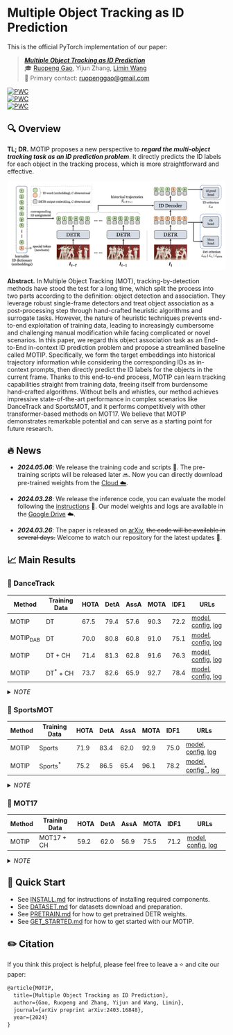 # Multiple Object Tracking as ID Prediction

This is the official PyTorch implementation of our paper:

> ***[Multiple Object Tracking as ID Prediction](https://arxiv.org/abs/2403.16848)*** <br>
> :mortar_board: [Ruopeng Gao](https://ruopenggao.com/), Yijun Zhang, [Limin Wang](https://wanglimin.github.io/) <br>
> :e-mail: Primary contact: ruopenggao@gmail.com

[![PWC](https://img.shields.io/endpoint.svg?url=https://paperswithcode.com/badge/multiple-object-tracking-as-id-prediction/multi-object-tracking-on-dancetrack)](https://paperswithcode.com/sota/multi-object-tracking-on-dancetrack?p=multiple-object-tracking-as-id-prediction)<br>
[![PWC](https://img.shields.io/endpoint.svg?url=https://paperswithcode.com/badge/multiple-object-tracking-as-id-prediction/multiple-object-tracking-on-sportsmot)](https://paperswithcode.com/sota/multiple-object-tracking-on-sportsmot?p=multiple-object-tracking-as-id-prediction)<br>
[![PWC](https://img.shields.io/endpoint.svg?url=https://paperswithcode.com/badge/multiple-object-tracking-as-id-prediction/multi-object-tracking-on-mot17)](https://paperswithcode.com/sota/multi-object-tracking-on-mot17?p=multiple-object-tracking-as-id-prediction)<br>

## :mag: Overview

**TL; DR.** MOTIP proposes a new perspective to ***regard the multi-object tracking task as an ID prediction problem***. 
It directly predicts the ID labels for each object in the tracking process, which is more straightforward and effective.

![Overview](./assets/overview.png)

**Abstract.** In Multiple Object Tracking (MOT), tracking-by-detection methods have stood the test for a long time, which split the process into two parts according to the definition: object detection and association. They leverage robust single-frame detectors and treat object association as a post-processing step through hand-crafted heuristic algorithms and surrogate tasks. However, the nature of heuristic techniques prevents end-to-end exploitation of training data, leading to increasingly cumbersome and challenging manual modification while facing complicated or novel scenarios. In this paper, we regard this object association task as an End-to-End in-context ID prediction problem and propose a streamlined baseline called MOTIP. Specifically, we form the target embeddings into historical trajectory information while considering the corresponding IDs as in-context prompts, then directly predict the ID labels for the objects in the current frame. Thanks to this end-to-end process, MOTIP can learn tracking capabilities straight from training data, freeing itself from burdensome hand-crafted algorithms. Without bells and whistles, our method achieves impressive state-of-the-art performance in complex scenarios like DanceTrack and SportsMOT, and it performs competitively with other transformer-based methods on MOT17. We believe that MOTIP demonstrates remarkable potential and can serve as a starting point for future research.


## :fire: News

- <span style="font-variant-numeric: tabular-nums;">***2024.05.06***</span>: We release the training code and scripts :hugs:. The pre-training scripts will be released later :soon:. Now you can directly download pre-trained weights from the [Cloud :cloud:](https://drive.google.com/drive/folders/1O1HUxJJaDBORG6XEBk2QcWeXKqAblbxa?usp=drive_link).

- <span style="font-variant-numeric: tabular-nums;">***2024.03.28***</span>: We release the inference code, you can evaluate the model following the [instructions](#evaluation) :tada:. Our model weights and logs are available in the [Google Drive](https://drive.google.com/drive/folders/1LTBWHLHhrF0Ro7fgCdAkgu9sJUV_y-vw?usp=drive_link) :cloud:.

- <span style="font-variant-numeric: tabular-nums;">***2024.03.26***</span>: The paper is released on [arXiv](https://arxiv.org/abs/2403.16848), ~~the code will be available in several days.~~ Welcome to watch our repository for the latest updates :pushpin:.


## :chart_with_upwards_trend: ​Main Results

### :dancer: ​DanceTrack

| Method              | Training Data       | HOTA | DetA | AssA | MOTA | IDF1 | URLs                                                         |
| ------------------- | ------------------- | ---- | ---- | ---- | ---- | ---- | ------------------------------------------------------------ |
| MOTIP               | DT                  | 67.5 | 79.4 | 57.6 | 90.3 | 72.2 | [model](https://drive.google.com/file/d/1qNGN7RsDf6a3i5lwjb0V8v6mKzxaMh0G/view?usp=drive_link), [config](./configs/r50_deformable_detr_motip_dancetrack.yaml), [log](https://drive.google.com/file/d/1XRRBjw92bQk7FUGxmZSsrTf5BjXbL2pp/view?usp=drive_link) |
| MOTIP<sub>DAB</sub> | DT                  | 70.0 | 80.8 | 60.8 | 91.0 | 75.1 | [model](https://drive.google.com/file/d/1mVj_FgE4fGUaALZB3JEmiAlqFSnHHNLN/view?usp=drive_link), [config](./configs/r50_dab_deformable_detr_motip_dancetrack.yaml), [log](https://drive.google.com/file/d/1tACnXMvwNx1jq7EOTngcsb9KulU4125f/view?usp=drive_link) |
| MOTIP               | DT + CH             | 71.4 | 81.3 | 62.8 | 91.6 | 76.3 | [model](https://drive.google.com/file/d/1BDvk6dxJh7LPCvkVC4ycGWNm4-DyVkbf/view?usp=drive_link), [config](./configs/r50_deformable_detr_motip_dancetrack_joint_ch.yaml), [log](https://drive.google.com/file/d/1JBrj5Jq5PXf7_ZO7xyrTEBDMm8HNxpX4/view?usp=drive_link) |
| MOTIP               | DT<sup>*</sup> + CH | 73.7 | 82.6 | 65.9 | 92.7 | 78.4 | [model](https://drive.google.com/file/d/1cdfGY3iwGcQKqpgxePPrMg10Taro3n-G/view?usp=drive_link), [config](./configs/r50_deformable_detr_motip_dancetrack_trainval_joint_ch.yaml), [log](https://drive.google.com/file/d/112n-ziOG8qfvyH8WK8x2Sqa7BPfIDTr7/view?usp=drive_link) |

<details>
  <summary><i>NOTE</i></summary>
  <ol>
    <li>MOTIP is built upon original Deformable DETR, while MOTIP<sub>DAB</sub> is based on DAB-Deformable DETR.</li>
    <li>DT and CH are the abbreviations of DanceTrack and CrowdHuman respectively.</li>
    <li>DT<sup>*</sup> denotes we utilize both the training and validation set of DanceTrack for training.</li>
  </ol>
</details>


### :basketball: ​SportsMOT

| Method | Training Data      | HOTA | DetA | AssA | MOTA | IDF1 | URLs                                                         |
| ------ | ------------------ | ---- | ---- | ---- | ---- | ---- | ------------------------------------------------------------ |
| MOTIP  | Sports             | 71.9 | 83.4 | 62.0 | 92.9 | 75.0 | [model](https://drive.google.com/file/d/1NIw77CBt8xEoZxHrUg14vrPYBCXUUgq-/view?usp=drive_link), [config](./configs/r50_deformable_detr_motip_sportsmot.yaml), [log](https://drive.google.com/file/d/1SNZ60uxVCdU5Poza0fXztWSGaZifVdaD/view?usp=drive_link) |
| MOTIP  | Sports<sup>*</sup> | 75.2 | 86.5 | 65.4 | 96.1 | 78.2 | [model](https://drive.google.com/file/d/1DTQenGa5WuFLVi_z7-07jsHBjTpiYGv_/view?usp=drive_link), [config<sup>*</sup>](./configs/r50_deformable_detr_motip_sportsmot.yaml), [log](https://drive.google.com/file/d/14eqHQh8pFc8vxpGRF9CMNp5yeMIA-tXQ/view?usp=drive_link) |

<details>
  <summary><i>NOTE</i></summary>
  <ol>
    <li>Sports is the abbreviation of SportsMOT.</li>
    <li>Sports<sup>*</sup> denotes we utilize both the training and validation set of SportsMOT for training.</li>
    <li>config<sup>*</sup> represents the configuration that can be used for inference. The corresponding training config file has not been uploaded yet.</li>
  </ol>
</details>



### :walking: ​MOT17

| Method | Training Data | HOTA | DetA | AssA | MOTA | IDF1 | URLs                                                         |
| ------ | ------------- | ---- | ---- | ---- | ---- | ---- | ------------------------------------------------------------ |
| MOTIP  | MOT17 + CH    | 59.2 | 62.0 | 56.9 | 75.5 | 71.2 | [model](https://drive.google.com/file/d/1ZsojRYBCbH9u9m1C5leb1MwmBB42sox8/view?usp=drive_link), [config](./configs/r50_deformable_detr_motip_mot17.yaml), [log](https://drive.google.com/file/d/1RB0XasyMMJFziB5wuyT208jMBLW37CPM/view?usp=drive_link) |

<details>
  <summary><i>NOTE</i></summary>
  <ol>
    <li>CH is the abbreviation of CrowdHuman.</li>
  </ol>
</details>


## :dash: Quick Start

- See [INSTALL.md](./docs/INSTALL.md) for instructions of installing required components.
- See [DATASET.md](./docs/DATASET.md) for datasets download and preparation.
- See [PRETRAIN.md](./docs/PRETRAIN.md) for how to get pretrained DETR weights.
- See [GET_STARTED.md](./docs/GET_STARTED.md) for how to get started with our MOTIP.

## :pencil2: Citation

If you think this project is helpful, please feel free to leave a :star: and cite our paper:

```tex
@article{MOTIP,
  title={Multiple Object Tracking as ID Prediction},
  author={Gao, Ruopeng and Zhang, Yijun and Wang, Limin},
  journal={arXiv preprint arXiv:2403.16848},
  year={2024}
}
```

